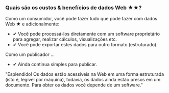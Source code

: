 ### Quais são os custos &amp; benefícios de dados Web <span class="stars-inline">&#x2605;&#x2605;</span>?

Como um consumidor, você pode fazer tudo que pode fazer com dados Web <span class="stars-inline">&#x2605;</span> e adicionalmente:

- &#10004; Você pode processá-los diretamente com um software proprietário para agregar, realizar cálculos, visualizações etc.
- &#10004; Você pode exportar estes dados para outro formato (estruturado).

Como um publicador &hellip;

- &#10004; Ainda continua simples para publicar.

"Esplendido! Os dados estão acessíveis na Web em uma forma estruturada (isto é, legível por máquina), todavia, os dados ainda estão presos em um documento. Para obter os dados você depende de um software."

